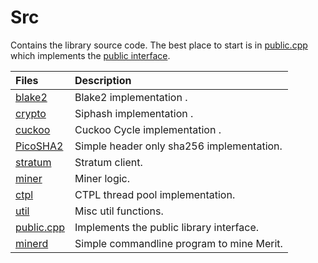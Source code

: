 # Src

Contains the library source code. The best place to start is in [public.cpp](public.cpp)
which implements the [public interface](../include/merit/miner.hpp).

| Files                                  | Description           |
|:---------------------------------------|:----------------------|
| [blake2](blake2)                       | Blake2 implementation .|
| [crypto](crypto)                       | Siphash implementation .|
| [cuckoo](cuckoo)                       | Cuckoo Cycle implementation .|
| [PicoSHA2](PicoSHA2)                   | Simple header only sha256 implementation.|
| [stratum](stratum)                     | Stratum client.|
| [miner](miner)                         | Miner logic.|
| [ctpl](ctpl)                           | CTPL thread pool implementation.|
| [util](util)                           | Misc util functions.|
| [public.cpp](public.cpp)               | Implements the public library interface.|
| [minerd](minerd.cpp)                   | Simple commandline program to mine Merit.|
